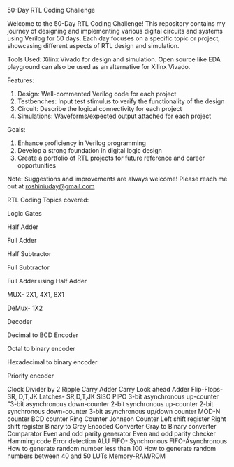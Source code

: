 50-Day RTL Coding Challenge

Welcome to  the 50-Day RTL Coding Challenge!
This repository contains my journey of designing and implementing various digital circuits and systems using Verilog for 50 days. Each day focuses on a specific topic or project, showcasing different aspects of RTL design and simulation. 

Tools Used: 
Xilinx Vivado for design and simulation. 
Open source like EDA playground can also be used as an alternative for Xilinx Vivado.

Features:
1. Design: Well-commented Verilog code for each project
2. Testbenches: Input test stimulus to verify the functionality of the design
3. Circuit: Describe the logical connectivity for each project
4. Simulations: Waveforms/expected output attached for each project

Goals:
1. Enhance proficiency in Verilog programming
2. Develop a strong foundation in digital logic design
3. Create a portfolio of RTL projects for future reference and career opportunities

Note:
Suggestions and improvements are always welcome! Please reach me out at roshiniuday@gmail.com 

RTL Coding Topics covered:

Logic Gates

Half Adder

Full Adder

Half Subtractor

Full Subtractor

Full Adder using Half Adder

MUX- 2X1, 4X1, 8X1

DeMux- 1X2

Decoder

Decimal to BCD Encoder

Octal to binary encoder

Hexadecimal to binary encoder

Priority encoder

Clock Divider by 2
Ripple Carry Adder 
Carry Look ahead Adder
Flip-Flops- SR, D,T,JK
Latches- SR,D,T,JK
SISO
PIPO
3-bit asynchronous up-counter 
"3-bit asynchronous down-counter 
2-bit synchronous up-counter
2-bit synchronous down-counter
3-bit asynchronous up/down counter
MOD-N counter
BCD counter
Ring Counter
Johnson Counter
Left shift register
Right shift register
Binary to Gray Encoded Converter
Gray to Binary converter
Comparator
Even and odd parity generator
Even and odd parity checker
Hamming code Error detection
ALU
FIFO- Synchronous
FIFO-Asynchronous
How to generate random number less than 100
How to generate random numbers between 40 and 50
LUTs
Memory-RAM/ROM
